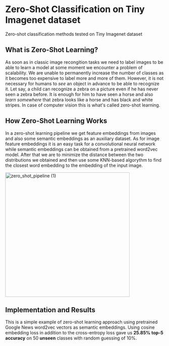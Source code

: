 # Zero-Shot Classification on Tiny Imagenet dataset
Zero-shot classification methods tested on Tiny Imagenet dataset

## What is Zero-Shot Learning?
As soon as in classic image recongition tasks we need to label images to be able to learn a model at some moment we encounter a problem of scalability. 
We are unable to permanently increase the number of classes as it becomes too expensive to label more and more of them.
However, it is not necessary for humans to _see_ an object in advance to be able to recognize it.
Let say, a child can recognize a zebra on a picture even if he has never seen a zebra before. It is enough for him to have seen a horse and also _learn somewhere_ that zebra looks like a horse and has black and white stripes.
In case of computer vision this is what's called zero-shot learning.

## How Zero-Shot Learning Works
In a zero-shot learning pipeline we get feature embeddings from images and also some semantic embeddings as an auxiliary dataset. As for image feature embeddings it is an easy task for a convolutional neural network while semantic embeddings can be obtained from a pretrained word2vec model. After that we are to minimize the distance between the two distributions we obtained and then use some KNN-based algorythm to find the closest word embedding to the embedding of the input image.

<img width="394" alt="zero_shot_pipeline (1)" src="https://user-images.githubusercontent.com/44619521/127662474-27f73ccf-0c08-459c-a4c6-6a9e2c5f8700.PNG">

## Implementation and Results
This is a simple example of zero-shot learning approach using pretrained Google News word2vec vectors as semantic embeddings. Using cosine embedding loss in addition to the cross-entropy loss gave us __25.85% top-5 accuracy__ on 50 __unseen__ classes with random guessing of 10%. 
